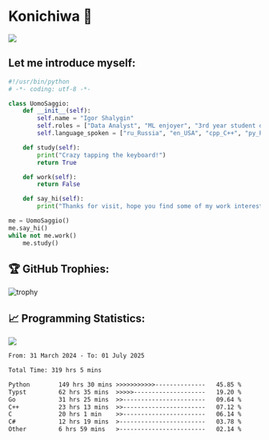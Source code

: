# Konichiwa 👋
![](https://komarev.com/ghpvc/?username=IgorFandre&color=brightgreen)

## Let me introduce myself:
```py
#!/usr/bin/python
# -*- coding: utf-8 -*-

class UomoSaggio:
    def __init__(self):
        self.name = "Igor Shalygin"
        self.roles = ["Data Analyst", "ML enjoyer", "3rd year student of MIPT"]
        self.language_spoken = ["ru_Russia", "en_USA", "cpp_C++", "py_Python", "go_Golang"]

    def study(self):
        print("Crazy tapping the keyboard!")
        return True

    def work(self):
        return False

    def say_hi(self):
        print("Thanks for visit, hope you find some of my work interesting.")

me = UomoSaggio()
me.say_hi()
while not me.work()
    me.study()
```

## 🏆 GitHub Trophies:
![trophy](https://github-profile-trophy.vercel.app/?username=IgorFandre&title=MultiLanguage,Repositories,Commits,Experience,PullRequest,Reviews)

## 📈 Programming Statistics:

![](https://github-profile-summary-cards.vercel.app/api/cards/profile-details?username=IgorFandre&theme=solarized_dark)

<!--START_SECTION:waka-->

```txt
From: 31 March 2024 - To: 01 July 2025

Total Time: 319 hrs 5 mins

Python        149 hrs 30 mins >>>>>>>>>>>--------------   45.85 %
Typst         62 hrs 35 mins  >>>>>--------------------   19.20 %
Go            31 hrs 25 mins  >>-----------------------   09.64 %
C++           23 hrs 13 mins  >>-----------------------   07.12 %
C             20 hrs 1 min    >>-----------------------   06.14 %
C#            12 hrs 19 mins  >------------------------   03.78 %
Other         6 hrs 59 mins   >------------------------   02.14 %
```

<!--END_SECTION:waka-->
